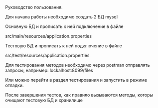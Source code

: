 Руководство пользования.

Для начала работы необходимо создать 2 БД mysql

Основную БД и прописать к ней подключение в файле

src/main/resources/application.properties

Тестовую БД и прописать к ней подключение в файле

src/test/resources/application.properties

Для тестирования методов необходимо через postman отправлять запросы, например: 
lockalhost:8099/files

Или можно перейти в раздел тестирования и запустить в режиме отладки.

После завершения тестов, как правило вызываются методы, которы очищают тестовую БД и хранилище